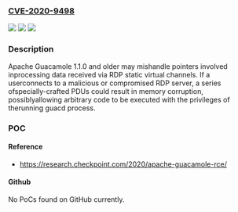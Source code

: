 ### [CVE-2020-9498](https://cve.mitre.org/cgi-bin/cvename.cgi?name=CVE-2020-9498)
![](https://img.shields.io/static/v1?label=Product&message=Apache%20Guacamole&color=blue)
![](https://img.shields.io/static/v1?label=Version&message=n%2Fa&color=blue)
![](https://img.shields.io/static/v1?label=Vulnerability&message=Expired%20Pointer%20Dereference&color=brighgreen)

### Description

Apache Guacamole 1.1.0 and older may mishandle pointers involved inprocessing data received via RDP static virtual channels. If a userconnects to a malicious or compromised RDP server, a series ofspecially-crafted PDUs could result in memory corruption, possiblyallowing arbitrary code to be executed with the privileges of therunning guacd process.

### POC

#### Reference
- https://research.checkpoint.com/2020/apache-guacamole-rce/

#### Github
No PoCs found on GitHub currently.


